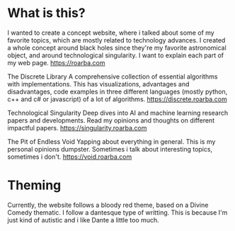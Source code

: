 # What is this?
I wanted to create a concept website, where i talked about some of my favorite topics, which are mostly related to technology advances. I created a whole concept around black holes since they're my favorite astronomical object, and around technological singularity. I want to explain each part of my web page. https://roarba.com

The Discrete Library
A comprehensive collection of essential algorithms with implementations. This has visualizations, advantages and disadvantages, code examples in three different languages (mostly python, c++ and c# or javascript) of a lot of algorithms.  https://discrete.roarba.com

Technological Singularity
Deep dives into AI and machine learning research papers and developments. Read my opinions and thoughts on different impactful papers. https://singularity.roarba.com

The Pit of Endless Void
Yapping about everything in general. This is my personal opinions dumpster. Sometimes i talk about interesting topics, sometimes i don't. https://void.roarba.com

# Theming 
Currently, the website follows a bloody red theme, based on a Divine Comedy thematic. I follow a dantesque
type of writting. This is because I'm just kind of autistic and i like Dante a little too much. 